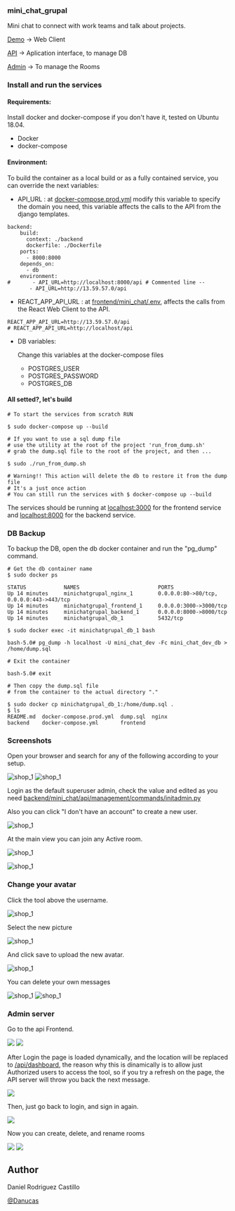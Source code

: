 ### mini_chat_grupal
Mini chat to connect with work teams and talk about projects.

[Demo](http://13.59.57.0/) -> Web Client

[API](http://13.59.57.0/api) -> Aplication interface, to manage DB

[Admin](http://13.59.57.0/api/login) -> To manage the Rooms

### Install and run the services

#### Requirements:
Install docker and docker-compose if you don't have it,
tested on Ubuntu 18.04.

- Docker
- docker-compose

#### Environment:

To build the container as a local build or as a fully contained service, you can override the next variables:

- API_URL : at [docker-compose.prod.yml](docker-compose.prod.yml) modify this variable to specify the domain you need, this variable affects the calls to the API from the django templates.
```
backend:
    build:
      context: ./backend
      dockerfile: ./Dockerfile
    ports:
      - 8000:8000
    depends_on:
      - db
    environment:
#       - API_URL=http://localhost:8000/api # Commented line --
       - API_URL=http://13.59.57.0/api
```

- REACT_APP_API_URL : at [frontend/mini_chat/.env](frontend/mini_chat/.env), affects the calls from the React Web Client to the API.

```
REACT_APP_API_URL=http://13.59.57.0/api
# REACT_APP_API_URL=http://localhost/api
```

- DB variables:

	Change this variables at the docker-compose files
	- POSTGRES_USER
	- POSTGRES_PASSWORD
	- POSTGRES_DB

#### All setted?, let's build

```
# To start the services from scratch RUN

$ sudo docker-compose up --build

# If you want to use a sql dump file
# use the utility at the root of the project 'run_from_dump.sh'
# grab the dump.sql file to the root of the project, and then ...

$ sudo ./run_from_dump.sh

# Warning!! This action will delete the db to restore it from the dump file
# It's a just once action
# You can still run the services with $ docker-compose up --build
```

The services should be running at [localhost:3000](http://localhost:300) for the frontend service and [localhost:8000](http://localhost:8000) for the backend service.

### DB Backup

To backup the DB, open the db docker container and run the "pg_dump" command.

```
# Get the db container name
$ sudo docker ps

STATUS            NAMES                         PORTS                                      
Up 14 minutes     minichatgrupal_nginx_1        0.0.0.0:80->80/tcp, 0.0.0.0:443->443/tcp   
Up 14 minutes     minichatgrupal_frontend_1     0.0.0.0:3000->3000/tcp                     
Up 14 minutes     minichatgrupal_backend_1      0.0.0.0:8000->8000/tcp                     
Up 14 minutes     minichatgrupal_db_1           5432/tcp                                   

$ sudo docker exec -it minichatgrupal_db_1 bash

bash-5.0# pg_dump -h localhost -U mini_chat_dev -Fc mini_chat_dev_db > /home/dump.sql

# Exit the container

bash-5.0# exit

# Then copy the dump.sql file
# from the container to the actual directory "."

$ sudo docker cp minichatgrupal_db_1:/home/dump.sql .
$ ls
README.md  docker-compose.prod.yml  dump.sql  nginx
backend    docker-compose.yml       frontend
```

### Screenshots

Open your browser and search for any of the following according to your setup.

![shop_1](snapshots/19.png)
![shop_1](snapshots/22.png)


Login as the default superuser admin, check the value and edited as you need [backend/mini_chat/api/management/commands/initadmin.py](backend/mini_chat/api/management/commands/initadmin.py)

Also you can click "I don't have an account" to create a new user.

![shop_1](snapshots/11.png)

At the main view you can join any Active room.

![shop_1](snapshots/14.png)

![shop_1](snapshots/3.png)

### Change your avatar

Click the tool above the username.

![shop_1](snapshots/12.png)

Select the new picture

![shop_1](snapshots/15.png)

And click save to upload the new avatar.

![shop_1](snapshots/16.png)

You can delete your own messages

![shop_1](snapshots/18.png)
![shop_1](snapshots/17.png)

### Admin server

Go to the api Frontend.

![](snapshots/21.png) ![](snapshots/9.png)

After Login the page is loaded dynamically, and the location will be replaced to [/api/dashboard](http://localhost:8000/api/dashboard), the reason why this is dinamically is to allow just Authorized users to access the tool, so if you try a refresh on the page, the API server will throw you back the next message.

![](snapshots/8.png)

Then, just go back to login, and sign in again.

![](snapshots/10.png)

Now you can create, delete, and rename rooms

![](snapshots/4.png)
![](snapshots/6.png)


Author
------

Daniel Rodriguez Castillo 

[@Danucas](https://github.com/Danucas)



